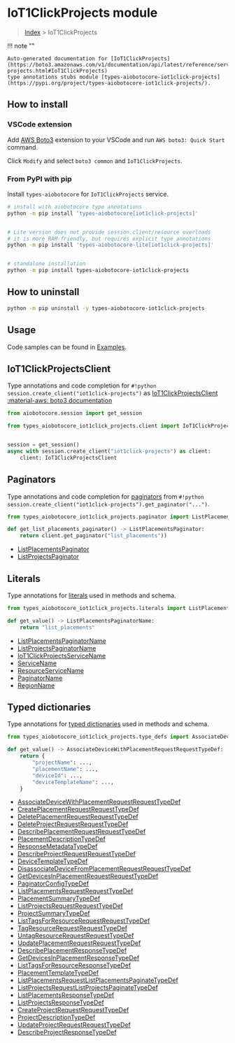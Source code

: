 # IoT1ClickProjects module

> [Index](../README.md) > IoT1ClickProjects


!!! note ""

    Auto-generated documentation for [IoT1ClickProjects](https://boto3.amazonaws.com/v1/documentation/api/latest/reference/services/iot1click-projects.html#IoT1ClickProjects)
    type annotations stubs module [types-aiobotocore-iot1click-projects](https://pypi.org/project/types-aiobotocore-iot1click-projects/).

## How to install

### VSCode extension

Add [AWS Boto3](https://marketplace.visualstudio.com/items?itemName=Boto3typed.boto3-ide)
extension to your VSCode and run `AWS boto3: Quick Start` command.

Click `Modify` and select `boto3 common` and `IoT1ClickProjects`.

### From PyPI with pip

Install `types-aiobotocore` for `IoT1ClickProjects` service.

```bash
# install with aiobotocore type annotations
python -m pip install 'types-aiobotocore[iot1click-projects]'


# Lite version does not provide session.client/resource overloads
# it is more RAM-friendly, but requires explicit type annotations
python -m pip install 'types-aiobotocore-lite[iot1click-projects]'


# standalone installation
python -m pip install types-aiobotocore-iot1click-projects
```



## How to uninstall

```bash
python -m pip uninstall -y types-aiobotocore-iot1click-projects
```

## Usage

Code samples can be found in [Examples](./usage.md).

## IoT1ClickProjectsClient

Type annotations and code completion for  `#!python session.create_client("iot1click-projects")` as [IoT1ClickProjectsClient](./client.md)
[:material-aws: boto3 documentation](https://boto3.amazonaws.com/v1/documentation/api/latest/reference/services/iot1click-projects.html#IoT1ClickProjects.Client)

```python title="Usage example"
from aiobotocore.session import get_session

from types_aiobotocore_iot1click_projects.client import IoT1ClickProjectsClient


session = get_session()
async with session.create_client("iot1click-projects") as client:
    client: IoT1ClickProjectsClient
```


## Paginators

Type annotations and code completion for
[paginators](./paginators.md)
from `#!python session.create_client("iot1click-projects").get_paginator("...")`.

```python title="Usage example"
from types_aiobotocore_iot1click_projects.paginator import ListPlacementsPaginator

def get_list_placements_paginator() -> ListPlacementsPaginator:
    return client.get_paginator("list_placements"))
```

- [ListPlacementsPaginator](./paginators.md#listplacementspaginator)
- [ListProjectsPaginator](./paginators.md#listprojectspaginator)








## Literals

Type annotations for [literals](./literals.md) used in methods and schema.

```python title="Usage example"
from types_aiobotocore_iot1click_projects.literals import ListPlacementsPaginatorName

def get_value() -> ListPlacementsPaginatorName:
    return "list_placements"
```

- [ListPlacementsPaginatorName](./literals.md#listplacementspaginatorname)
- [ListProjectsPaginatorName](./literals.md#listprojectspaginatorname)
- [IoT1ClickProjectsServiceName](./literals.md#iot1clickprojectsservicename)
- [ServiceName](./literals.md#servicename)
- [ResourceServiceName](./literals.md#resourceservicename)
- [PaginatorName](./literals.md#paginatorname)
- [RegionName](./literals.md#regionname)




## Typed dictionaries

Type annotations for [typed dictionaries](./type_defs.md) used in methods and schema.

```python title="Usage example"
from types_aiobotocore_iot1click_projects.type_defs import AssociateDeviceWithPlacementRequestRequestTypeDef

def get_value() -> AssociateDeviceWithPlacementRequestRequestTypeDef:
    return {
        "projectName": ...,
        "placementName": ...,
        "deviceId": ...,
        "deviceTemplateName": ...,
    }
```

- [AssociateDeviceWithPlacementRequestRequestTypeDef](./type_defs.md#associatedevicewithplacementrequestrequesttypedef)
- [CreatePlacementRequestRequestTypeDef](./type_defs.md#createplacementrequestrequesttypedef)
- [DeletePlacementRequestRequestTypeDef](./type_defs.md#deleteplacementrequestrequesttypedef)
- [DeleteProjectRequestRequestTypeDef](./type_defs.md#deleteprojectrequestrequesttypedef)
- [DescribePlacementRequestRequestTypeDef](./type_defs.md#describeplacementrequestrequesttypedef)
- [PlacementDescriptionTypeDef](./type_defs.md#placementdescriptiontypedef)
- [ResponseMetadataTypeDef](./type_defs.md#responsemetadatatypedef)
- [DescribeProjectRequestRequestTypeDef](./type_defs.md#describeprojectrequestrequesttypedef)
- [DeviceTemplateTypeDef](./type_defs.md#devicetemplatetypedef)
- [DisassociateDeviceFromPlacementRequestRequestTypeDef](./type_defs.md#disassociatedevicefromplacementrequestrequesttypedef)
- [GetDevicesInPlacementRequestRequestTypeDef](./type_defs.md#getdevicesinplacementrequestrequesttypedef)
- [PaginatorConfigTypeDef](./type_defs.md#paginatorconfigtypedef)
- [ListPlacementsRequestRequestTypeDef](./type_defs.md#listplacementsrequestrequesttypedef)
- [PlacementSummaryTypeDef](./type_defs.md#placementsummarytypedef)
- [ListProjectsRequestRequestTypeDef](./type_defs.md#listprojectsrequestrequesttypedef)
- [ProjectSummaryTypeDef](./type_defs.md#projectsummarytypedef)
- [ListTagsForResourceRequestRequestTypeDef](./type_defs.md#listtagsforresourcerequestrequesttypedef)
- [TagResourceRequestRequestTypeDef](./type_defs.md#tagresourcerequestrequesttypedef)
- [UntagResourceRequestRequestTypeDef](./type_defs.md#untagresourcerequestrequesttypedef)
- [UpdatePlacementRequestRequestTypeDef](./type_defs.md#updateplacementrequestrequesttypedef)
- [DescribePlacementResponseTypeDef](./type_defs.md#describeplacementresponsetypedef)
- [GetDevicesInPlacementResponseTypeDef](./type_defs.md#getdevicesinplacementresponsetypedef)
- [ListTagsForResourceResponseTypeDef](./type_defs.md#listtagsforresourceresponsetypedef)
- [PlacementTemplateTypeDef](./type_defs.md#placementtemplatetypedef)
- [ListPlacementsRequestListPlacementsPaginateTypeDef](./type_defs.md#listplacementsrequestlistplacementspaginatetypedef)
- [ListProjectsRequestListProjectsPaginateTypeDef](./type_defs.md#listprojectsrequestlistprojectspaginatetypedef)
- [ListPlacementsResponseTypeDef](./type_defs.md#listplacementsresponsetypedef)
- [ListProjectsResponseTypeDef](./type_defs.md#listprojectsresponsetypedef)
- [CreateProjectRequestRequestTypeDef](./type_defs.md#createprojectrequestrequesttypedef)
- [ProjectDescriptionTypeDef](./type_defs.md#projectdescriptiontypedef)
- [UpdateProjectRequestRequestTypeDef](./type_defs.md#updateprojectrequestrequesttypedef)
- [DescribeProjectResponseTypeDef](./type_defs.md#describeprojectresponsetypedef)

